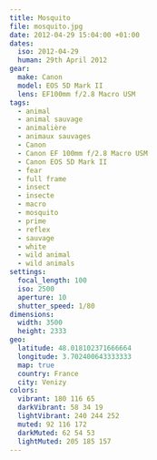 ```yaml
---
title: Mosquito
file: mosquito.jpg
date: 2012-04-29 15:04:00 +01:00
dates:
  iso: 2012-04-29
  human: 29th April 2012
gear:
  make: Canon
  model: EOS 5D Mark II
  lens: EF100mm f/2.8 Macro USM
tags:
  - animal
  - animal sauvage
  - animalière
  - animaux sauvages
  - Canon
  - Canon EF 100mm f/2.8 Macro USM
  - Canon EOS 5D Mark II
  - fear
  - full frame
  - insect
  - insecte
  - macro
  - mosquito
  - prime
  - reflex
  - sauvage
  - white
  - wild animal
  - wild animals
settings:
  focal_length: 100
  iso: 2500
  aperture: 10
  shutter_speed: 1/80
dimensions:
  width: 3500
  height: 2333
geo:
  latitude: 48.018102371666664
  longitude: 3.702400643333333
  map: true
  country: France
  city: Venizy
colors:
  vibrant: 180 116 65
  darkVibrant: 58 34 19
  lightVibrant: 240 244 252
  muted: 92 116 172
  darkMuted: 62 54 53
  lightMuted: 205 185 157
---
```



